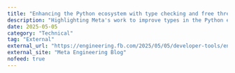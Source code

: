 ```yaml
---
title: "Enhancing the Python ecosystem with type checking and free threading"
description: "Highlighting Meta's work to improve types in the Python ecosystem and improve the language's runtime performance"
date: 2025-05-05
category: "Technical"
tag: "External"
external_url: "https://engineering.fb.com/2025/05/05/developer-tools/enhancing-the-python-ecosystem-with-type-checking-and-free-threading/"
external_site: "Meta Engineering Blog"
nofeed: true
---
```


